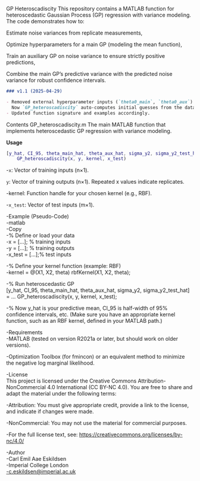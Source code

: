 GP Heteroscadiscity
This repository contains a MATLAB function for heteroscedastic Gaussian Process (GP) regression with variance modeling. The code demonstrates how to:

Estimate noise variances from replicate measurements,

Optimize hyperparameters for a main GP (modeling the mean function),

Train an auxiliary GP on noise variance to ensure strictly positive predictions,

Combine the main GP’s predictive variance with the predicted noise variance for robust confidence intervals.

```markdown
### v1.1 (2025-04-29)

- Removed external hyperparameter inputs (`theta0_main`, `theta0_aux`).  
  Now `GP_heteroscadiscity` auto-computes initial guesses from the data.
- Updated function signature and examples accordingly.
```

Contents
GP_heteroscadiscity.m
The main MATLAB function that implements heteroscedastic GP regression with variance modeling.

**Usage**

```matlab
[y_hat, CI_95, theta_main_hat, theta_aux_hat, sigma_y2, sigma_y2_test_hat] = ...
    GP_heteroscadiscity(x, y, kernel, x_test)
```
-`x`: Vector of training inputs (n×1).  

`y`: Vector of training outputs (n×1). Repeated x values indicate replicates.  

-kernel: Function handle for your chosen kernel (e.g., RBF).  

-`x_test`: Vector of test inputs (m×1).  

-Example (Pseudo-Code)  
-matlab  
-Copy  
-% Define or load your data  
-x = [...];     % training inputs  
-y = [...];     % training outputs  
-x_test = [...];% test inputs  

-% Define your kernel function (example: RBF)  
-kernel = @(X1, X2, theta) rbfKernel(X1, X2, theta);  

-% Run heteroscedastic GP  
[y_hat, CI_95, theta_main_hat, theta_aux_hat, sigma_y2, sigma_y2_test_hat] = ...
    GP_heteroscadiscity(x, y, kernel, x_test);

-% Now y_hat is your predictive mean, CI_95 is half-width of 95% confidence intervals, etc.
(Make sure you have an appropriate kernel function, such as an RBF kernel, defined in your MATLAB path.)  

-Requirements  
-MATLAB (tested on version R2021a or later, but should work on older versions).  

-Optimization Toolbox (for fmincon) or an equivalent method to minimize the negative log marginal likelihood.  

-License  
This project is licensed under the Creative Commons Attribution-NonCommercial 4.0 International (CC BY-NC 4.0). You are free to share and adapt the material under the following terms:

-Attribution: You must give appropriate credit, provide a link to the license, and indicate if changes were made.  

-NonCommercial: You may not use the material for commercial purposes.  

-For the full license text, see: https://creativecommons.org/licenses/by-nc/4.0/  

-Author  
-Carl Emil Aae Eskildsen  
-Imperial College London  
-c.eskildsen@imperial.ac.uk  
